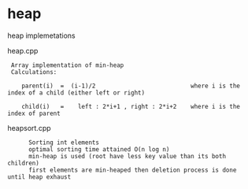 # heap
heap implemetations

heap.cpp


     Array implementation of min-heap
     Calculations:

        parent(i)  =  (i-1)/2                           where i is the index of a child (either left or right)

        child(i)   =    left : 2*i+1 , right : 2*i+2    where i is the index of parent


heapsort.cpp

          Sorting int elements
          optimal sorting time attained O(n log n)
          min-heap is used (root have less key value than its both children)
          first elements are min-heaped then deletion process is done until heap exhaust
